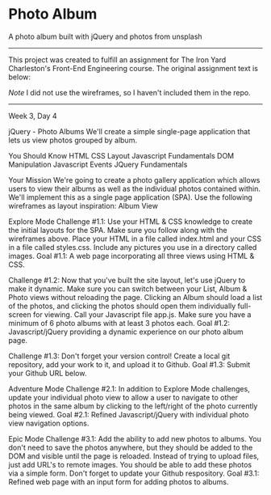 # Photo Album
A photo album built with jQuery and photos from unsplash

----------------------------------

This project was created to fulfill an assignment for The Iron Yard Charleston's Front-End Engineering course. The original assignment text is below:

*Note* I did not use the wireframes, so I haven't included them in the repo.

----------------------------------

Week 3, Day 4

jQuery - Photo Albums
We'll create a simple single-page application that lets us view photos grouped by album.
  
You Should Know
HTML
CSS Layout
Javascript Fundamentals
DOM Manipulation
Javascript Events
JQuery Fundamentals

Your Mission
We're going to create a photo gallery application which allows users to view their albums as well as the individual photos contained within. We'll implement this as a single page application (SPA). Use the following wireframes as layout inspiration: Album View

Explore Mode
Challenge #1.1: Use your HTML & CSS knowledge to create the initial layouts for the SPA. Make sure you follow along with the wireframes above. Place your HTML in a file called index.html and your CSS in a file called styles.css. Include any pictures you use in a directory called images. 
Goal #1.1: A web page incorporating all three views using HTML & CSS.

Challenge #1.2: Now that you've built the site layout, let's use jQuery to make it dynamic. Make sure you can switch between your List, Album & Photo views without reloading the page. Clicking an Album should load a list of the photos, and clicking the photos should open them individually full-screen for viewing. Call your Javascript file app.js. Make sure you have a minimum of 6 photo albums with at least 3 photos each. 
Goal #1.2: Javascript/jQuery providing a dynamic experience on our photo album page.

Challenge #1.3: Don't forget your version control! Create a local git repository, add your work to it, and upload it to Github. 
Goal #1.3: Submit your Github URL below.

Adventure Mode
Challenge #2.1: In addition to Explore Mode challenges, update your individual photo view to allow a user to navigate to other photos in the same album by clicking to the left/right of the photo currently being viewed. 
Goal #2.1: Refined Javascript/jQuery with individual photo view navigation options.

Epic Mode
Challenge #3.1: Add the ability to add new photos to albums. You don't need to save the photos anywhere, but they should be added to the DOM and visible until the page is reloaded. Instead of trying to upload files, just add URL's to remote images. You should be able to add these photos via a simple form. Don't forget to update your Github respository. 
Goal #3.1: Refined web page with an input form for adding photos to albums.
